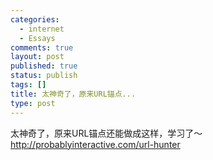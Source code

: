 ```yaml
--- 
categories: 
  - internet
  - Essays
comments: true
layout: post
published: true
status: publish
tags: []
title: 太神奇了，原来URL锚点...
type: post
---
```

太神奇了，原来URL锚点还能做成这样，学习了～http://probablyinteractive.com/url-hunter
